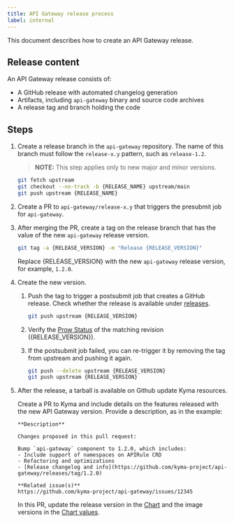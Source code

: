 ```yaml
---
title: API Gateway release process
label: internal
---
```


This document describes how to create an API Gateway release.

## Release content

An API Gateway release consists of:

* A GitHub release with automated changelog generation
* Artifacts, including `api-gateway` binary and source code archives
* A release tag and branch holding the code

## Steps

1. Create a release branch in the `api-gateway` repository. The name of this branch must follow the `release-x.y` pattern, such as `release-1.2`.

   >**NOTE:** This step applies only to new major and minor versions.

   ```bash
   git fetch upstream
   git checkout --no-track -b {RELEASE_NAME} upstream/main
   git push upstream {RELEASE_NAME}
   ```

3. Create a PR to `api-gateway/release-x.y` that triggers the presubmit job for `api-gateway`.

5. After merging the PR, create a tag on the release branch that has the value of the new `api-gateway` release version.

   ```bash
   git tag -a {RELEASE_VERSION} -m "Release {RELEASE_VERSION}"
   ```

   Replace {RELEASE_VERSION} with the new `api-gateway` release version, for example, `1.2.0`.

6. Create the new version.
   1. Push the tag to trigger a postsubmit job that creates a GitHub release. Check whether the release is available under [releases](https://github.com/kyma-project/api-gateway/releases).

      ```bash
      git push upstream {RELEASE_VERSION}
      ```

   2. Verify the [Prow Status](https://status.build.kyma-project.io/?repo=kyma-project%2Fapi-gateway&type=postsubmit) of the matching revision ({RELEASE_VERSION}).

   3. If the postsubmit job failed, you can re-trigger it by removing the tag from upstream and pushing it again.

      ```bash
      git push --delete upstream {RELEASE_VERSION}
      git push upstream {RELEASE_VERSION}
      ```

7. After the release, a tarball is available on Github update Kyma resources.

   Create a PR to Kyma and include details on the features released with the new API Gateway version. Provide a description, as in the example:

   ```
   **Description**

   Changes proposed in this pull request:

   Bump `api-gateway` component to 1.2.0, which includes:
   - Include support of namespaces on APIRule CRD
   - Refactoring and optimizations
   - [Release changelog and info](https://github.com/kyma-project/api-gateway/releases/tag/1.2.0)

   **Related issue(s)**
   https://github.com/kyma-project/api-gateway/issues/12345
   ```

   In this PR, update the release version in the [Chart](https://github.com/kyma-project/kyma/blob/main/resources/api-gateway/Chart.yaml) and the image versions in the [Chart values](https://github.com/kyma-project/kyma/blob/main/resources/api-gateway/values.yaml).
